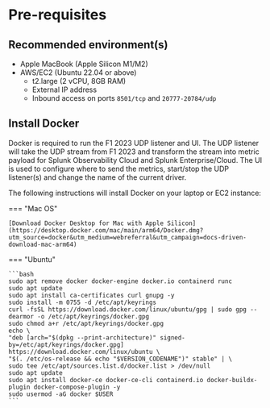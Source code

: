 # Pre-requisites

## Recommended environment(s)

- Apple MacBook (Apple Silicon M1/M2)
- AWS/EC2 (Ubuntu 22.04 or above)
    - t2.large (2 vCPU, 8GB RAM)
    - External IP address
    - Inbound access on ports `8501/tcp` and `20777-20784/udp`

## Install Docker

Docker is required to run the F1 2023 UDP listener and UI. The UDP listener will take the UDP stream from F1 2023 and transform the stream into metric payload for Splunk Observability Cloud and Splunk Enterprise/Cloud. The UI is used to configure where to send the metrics, start/stop the UDP listener(s) and change the name of the current driver.

The following instructions will install Docker on your laptop or EC2 instance:

=== "Mac OS"
  
    [Download Docker Desktop for Mac with Apple Silicon](https://desktop.docker.com/mac/main/arm64/Docker.dmg?utm_source=docker&utm_medium=webreferral&utm_campaign=docs-driven-download-mac-arm64)

=== "Ubuntu"

    ```bash
    sudo apt remove docker docker-engine docker.io containerd runc
    sudo apt update
    sudo apt install ca-certificates curl gnupg -y
    sudo install -m 0755 -d /etc/apt/keyrings
    curl -fsSL https://download.docker.com/linux/ubuntu/gpg | sudo gpg --dearmor -o /etc/apt/keyrings/docker.gpg
    sudo chmod a+r /etc/apt/keyrings/docker.gpg
    echo \
    "deb [arch="$(dpkg --print-architecture)" signed-by=/etc/apt/keyrings/docker.gpg] https://download.docker.com/linux/ubuntu \
    "$(. /etc/os-release && echo "$VERSION_CODENAME")" stable" | \
    sudo tee /etc/apt/sources.list.d/docker.list > /dev/null
    sudo apt update
    sudo apt install docker-ce docker-ce-cli containerd.io docker-buildx-plugin docker-compose-plugin -y
    sudo usermod -aG docker $USER
    ```

